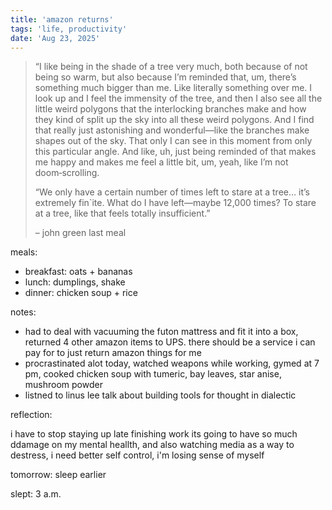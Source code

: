 ```yaml
---
title: 'amazon returns'
tags: 'life, productivity'
date: 'Aug 23, 2025'
---
```


> “I like being in the shade of a tree very much, both because of not being so warm, but also because I’m reminded that, um, there’s something much bigger than me. Like literally something over me. I look up and I feel the immensity of the tree, and then I also see all the little weird polygons that the interlocking branches make and how they kind of split up the sky into all these weird polygons. And I find that really just astonishing and wonderful—like the branches make shapes out of the sky. That only I can see in this moment from only this particular angle. And like, uh, just being reminded of that makes me happy and makes me feel a little bit, um, yeah, like I’m not doom‑scrolling.
>
> “We only have a certain number of times left to stare at a tree… it’s extremely fin`ite. What do I have left—maybe 12,000 times? To stare at a tree, like that feels totally insufficient.”
>
> – john green last meal

meals:

- breakfast: oats + bananas
- lunch: dumplings, shake
- dinner: chicken soup + rice

notes:

- had to deal with vacuuming the futon mattress and fit it into a box, returned 4 other amazon items to UPS. there should be a service i can pay for to just return amazon things for me
- procrastinated alot today, watched weapons while working, gymed at 7 pm, cooked chicken soup with tumeric, bay leaves, star anise, mushroom powder
- listned to linus lee talk about building tools for thought in dialectic

reflection:

i have to stop staying up late finishing work its going to have so much ddamage on my mental heallth, and also watching media as a way to destress, i need better self control, i'm losing sense of myself

tomorrow: sleep earlier

slept: 3 a.m.
